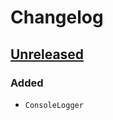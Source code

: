 # Changelog

## [Unreleased]
### Added
- `ConsoleLogger`

[Unreleased]: https://github.com/qbit86/phlogopite/compare/feature/redesign
